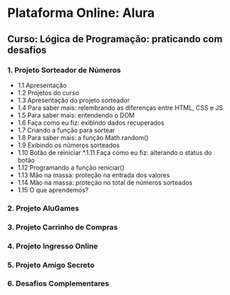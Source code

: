 # Plataforma Online: Alura

## Curso: Lógica de Programação: praticando com desafios

### 1. Projeto Sorteador de Números

* 1.1 Apresentação
* 1.2 Projetos do curso
* 1.3 Apresentação do projeto sorteador
* 1.4 Para saber mais: relembrando as diferenças entre HTML, CSS e JS
* 1.5 Para saber mais: entendendo o DOM
* 1.6 Faça como eu fiz: exibindo dados recuperados
* 1.7 Criando a função para sortear
* 1.8 Para saber mais: a função Math.random()
* 1.9 Exibindo os números sorteados
* 1.10 Botão de reiniciar
*.1.11 Faça como eu fiz: alterando o status do botão
* 1.12 Programando a função reniciar()
* 1.13 Mão na massa: proteção na entrada dos valores
* 1.14 Mão na massa: proteção no total de números sorteados
* 1.15 O que aprendemos?

### 2. Projeto AluGames

### 3. Projeto Carrinho de Compras

### 4. Projeto Ingresso Online

### 5. Projeto Amigo Secreto

### 6. Desafios Complementares
